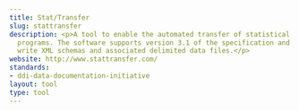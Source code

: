 ```yaml
---
title: Stat/Transfer
slug: stattransfer
description: <p>A tool to enable the automated transfer of statistical data between
  programs. The software supports version 3.1 of the specification and will read and
  write XML schemas and associated delimited data files.</p>
website: http://www.stattransfer.com/
standards:
- ddi-data-documentation-initiative
layout: tool
type: tool
---
```


